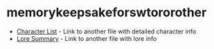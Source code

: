 # memorykeepsakeforswtororother

- [Character List](character_list.html) - Link to another file with detailed character info
- [Lore Summary](lore_summary.md) - Link to another file with lore info
